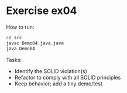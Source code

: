 # Exercise ex04

How to run:
```bash
cd src
javac Demo04.java.java
java Demo04
```

Tasks:
- Identify the SOLID violation(s)
- Refactor to comply with all SOLID principles
- Keep behavior; add a tiny demo/test
